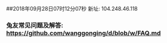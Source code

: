 ##2018年09月28日07时12分07秒 新址: 104.248.46.118
### 兔友常见问题及解答: https://github.com/wanggonging/d/blob/w/FAQ.md

